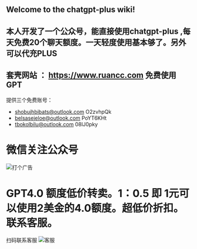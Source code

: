 ## Welcome to the chatgpt-plus wiki!
## 本人开发了一个公众号，能直接使用chatgpt-plus ,每天免费20个聊天额度。一天轻度使用基本够了。另外可以代充PLUS 
## 套壳网站 ： https://www.ruancc.com  免费使用GPT

提供三个免费账号：
* shobujhbibats@outlook.com   O2zvhpQk
* belsasejeloe@outlook.com   PoYT6KHt
* tbokolbilu@outlook.com  08lJ0pky

#  微信关注公众号
![打个广告](https://public-diger.oss-cn-beijing.aliyuncs.com/qrcode_for_gh_250043da68ed_344.jpg)

# GPT4.0 额度低价转卖。1：0.5 即 1元可以使用2美金的4.0额度。超低价折扣。联系客服。
扫码联系客服
![客服](https://public-diger.oss-cn-beijing.aliyuncs.com/kefu.png)
